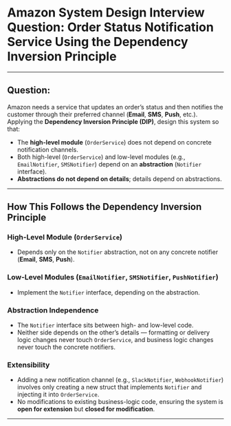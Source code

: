 # Amazon System Design Interview Question: Order Status Notification Service Using the Dependency Inversion Principle

---

## Question:

Amazon needs a service that updates an order’s status and then notifies the customer through their preferred channel (**Email**, **SMS**, **Push**, etc.).  
Applying the **Dependency Inversion Principle (DIP)**, design this system so that:

- The **high-level module** (`OrderService`) does not depend on concrete notification channels.
- Both high-level (`OrderService`) and low-level modules (e.g., `EmailNotifier`, `SMSNotifier`) depend on an **abstraction** (`Notifier` interface).
- **Abstractions do not depend on details**; details depend on abstractions.

---

## How This Follows the Dependency Inversion Principle

### High-Level Module (`OrderService`)
- Depends only on the `Notifier` abstraction, not on any concrete notifier (**Email**, **SMS**, **Push**).

### Low-Level Modules (`EmailNotifier`, `SMSNotifier`, `PushNotifier`)
- Implement the `Notifier` interface, depending on the abstraction.

### Abstraction Independence
- The `Notifier` interface sits between high- and low-level code.
- Neither side depends on the other’s details — formatting or delivery logic changes never touch `OrderService`, and business logic changes never touch the concrete notifiers.

### Extensibility
- Adding a new notification channel (e.g., `SlackNotifier`, `WebhookNotifier`) involves only creating a new struct that implements `Notifier` and injecting it into `OrderService`.
- No modifications to existing business-logic code, ensuring the system is **open for extension** but **closed for modification**.

---
